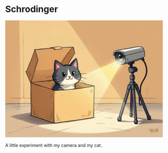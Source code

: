 # Schrodinger

<img src="share/schrody.png" width="512">

A little experiment with my camera and my cat.
